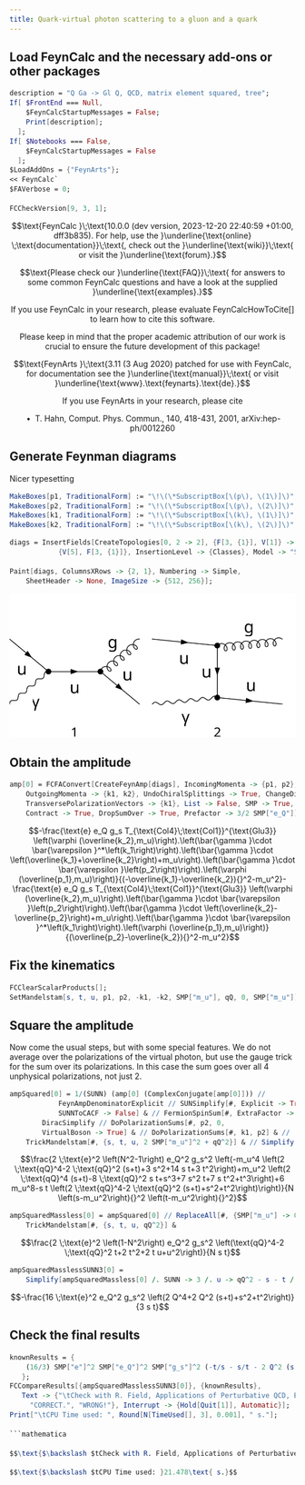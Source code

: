 ```yaml
---
title: Quark-virtual photon scattering to a gluon and a quark
---
```



## Load FeynCalc and the necessary add-ons or other packages

```mathematica
description = "Q Ga -> Gl Q, QCD, matrix element squared, tree";
If[ $FrontEnd === Null, 
  	$FeynCalcStartupMessages = False; 
  	Print[description]; 
  ];
If[ $Notebooks === False, 
  	$FeynCalcStartupMessages = False 
  ];
$LoadAddOns = {"FeynArts"};
<< FeynCalc`
$FAVerbose = 0; 
 
FCCheckVersion[9, 3, 1];
```

$$\text{FeynCalc }\;\text{10.0.0 (dev version, 2023-12-20 22:40:59 +01:00, dff3b835). For help, use the }\underline{\text{online} \;\text{documentation}}\;\text{, check out the }\underline{\text{wiki}}\;\text{ or visit the }\underline{\text{forum}.}$$

$$\text{Please check our }\underline{\text{FAQ}}\;\text{ for answers to some common FeynCalc questions and have a look at the supplied }\underline{\text{examples}.}$$

$$\text{If you use FeynCalc in your research, please evaluate FeynCalcHowToCite[] to learn how to cite this software.}$$

$$\text{Please keep in mind that the proper academic attribution of our work is crucial to ensure the future development of this package!}$$

$$\text{FeynArts }\;\text{3.11 (3 Aug 2020) patched for use with FeynCalc, for documentation see the }\underline{\text{manual}}\;\text{ or visit }\underline{\text{www}.\text{feynarts}.\text{de}.}$$

$$\text{If you use FeynArts in your research, please cite}$$

$$\text{ $\bullet $ T. Hahn, Comput. Phys. Commun., 140, 418-431, 2001, arXiv:hep-ph/0012260}$$

## Generate Feynman diagrams

Nicer typesetting

```mathematica
MakeBoxes[p1, TraditionalForm] := "\!\(\*SubscriptBox[\(p\), \(1\)]\)";
MakeBoxes[p2, TraditionalForm] := "\!\(\*SubscriptBox[\(p\), \(2\)]\)";
MakeBoxes[k1, TraditionalForm] := "\!\(\*SubscriptBox[\(k\), \(1\)]\)";
MakeBoxes[k2, TraditionalForm] := "\!\(\*SubscriptBox[\(k\), \(2\)]\)";
```

```mathematica
diags = InsertFields[CreateTopologies[0, 2 -> 2], {F[3, {1}], V[1]} -> 
     		{V[5], F[3, {1}]}, InsertionLevel -> {Classes}, Model -> "SMQCD"]; 
 
Paint[diags, ColumnsXRows -> {2, 1}, Numbering -> Simple, 
  	SheetHeader -> None, ImageSize -> {512, 256}];
```

![08x8e8dudw1z0](img/08x8e8dudw1z0.svg)

## Obtain the amplitude

```mathematica
amp[0] = FCFAConvert[CreateFeynAmp[diags], IncomingMomenta -> {p1, p2}, 
  	OutgoingMomenta -> {k1, k2}, UndoChiralSplittings -> True, ChangeDimension -> 4, 
  	TransversePolarizationVectors -> {k1}, List -> False, SMP -> True, 
  	Contract -> True, DropSumOver -> True, Prefactor -> 3/2 SMP["e_Q"]]
```

$$-\frac{\text{e} e_Q g_s T_{\text{Col4}\;\text{Col1}}^{\text{Glu3}} \left(\varphi (\overline{k_2},m_u)\right).\left(\bar{\gamma }\cdot \bar{\varepsilon }^*\left(k_1\right)\right).\left(\bar{\gamma }\cdot \left(\overline{k_1}+\overline{k_2}\right)+m_u\right).\left(\bar{\gamma }\cdot \bar{\varepsilon }\left(p_2\right)\right).\left(\varphi (\overline{p_1},m_u)\right)}{(-\overline{k_1}-\overline{k_2}){}^2-m_u^2}-\frac{\text{e} e_Q g_s T_{\text{Col4}\;\text{Col1}}^{\text{Glu3}} \left(\varphi (\overline{k_2},m_u)\right).\left(\bar{\gamma }\cdot \bar{\varepsilon }\left(p_2\right)\right).\left(\bar{\gamma }\cdot \left(\overline{k_2}-\overline{p_2}\right)+m_u\right).\left(\bar{\gamma }\cdot \bar{\varepsilon }^*\left(k_1\right)\right).\left(\varphi (\overline{p_1},m_u)\right)}{(\overline{p_2}-\overline{k_2}){}^2-m_u^2}$$

## Fix the kinematics

```mathematica
FCClearScalarProducts[];
SetMandelstam[s, t, u, p1, p2, -k1, -k2, SMP["m_u"], qQ, 0, SMP["m_u"]];
```

## Square the amplitude

Now come the usual steps, but with some special features. We do not average over the polarizations of the virtual photon, but use the gauge trick for the sum over its polarizations. In this case the sum goes over all 4 unphysical polarizations,  not just 2.

```mathematica
ampSquared[0] = 1/(SUNN) (amp[0] (ComplexConjugate[amp[0]])) // 
         	FeynAmpDenominatorExplicit // SUNSimplify[#, Explicit -> True, 
          	SUNNToCACF -> False] & // FermionSpinSum[#, ExtraFactor -> 1/2] & // 
      	DiracSimplify // DoPolarizationSums[#, p2, 0, 
       	VirtualBoson -> True] & // DoPolarizationSums[#, k1, p2] & // 
   	TrickMandelstam[#, {s, t, u, 2 SMP["m_u"]^2 + qQ^2}] & // Simplify
```

$$\frac{2 \;\text{e}^2 \left(N^2-1\right) e_Q^2 g_s^2 \left(-m_u^4 \left(2 \;\text{qQ}^4-2 \;\text{qQ}^2 (s+t)+3 s^2+14 s t+3 t^2\right)+m_u^2 \left(2 \;\text{qQ}^4 (s+t)-8 \;\text{qQ}^2 s t+s^3+7 s^2 t+7 s t^2+t^3\right)+6 m_u^8-s t \left(2 \;\text{qQ}^4-2 \;\text{qQ}^2 (s+t)+s^2+t^2\right)\right)}{N \left(s-m_u^2\right){}^2 \left(t-m_u^2\right){}^2}$$

```mathematica
ampSquaredMassless[0] = ampSquared[0] // ReplaceAll[#, {SMP["m_u"] -> 0}] & // 
  	TrickMandelstam[#, {s, t, u, qQ^2}] &
```

$$\frac{2 \;\text{e}^2 \left(1-N^2\right) e_Q^2 g_s^2 \left(\text{qQ}^4-2 \;\text{qQ}^2 t+2 t^2+2 t u+u^2\right)}{N s t}$$

```mathematica
ampSquaredMasslessSUNN3[0] = 
 	Simplify[ampSquaredMassless[0] /. SUNN -> 3 /. u -> qQ^2 - s - t /. qQ -> I Q]
```

$$-\frac{16 \;\text{e}^2 e_Q^2 g_s^2 \left(2 Q^4+2 Q^2 (s+t)+s^2+t^2\right)}{3 s t}$$

## Check the final results

```mathematica
knownResults = {
   	(16/3) SMP["e"]^2 SMP["e_Q"]^2 SMP["g_s"]^2 (-t/s - s/t - 2 Q^2 (s + t + Q^2)/(t s)) 
   };
FCCompareResults[{ampSquaredMasslessSUNN3[0]}, {knownResults}, 
   Text -> {"\tCheck with R. Field, Applications of Perturbative QCD, Eq 4.3.10:", 
     "CORRECT.", "WRONG!"}, Interrupt -> {Hold[Quit[1]], Automatic}];
Print["\tCPU Time used: ", Round[N[TimeUsed[], 3], 0.001], " s."];

```mathematica

$$\text{$\backslash $tCheck with R. Field, Applications of Perturbative QCD, Eq 4.3.10:} \;\text{CORRECT.}$$

$$\text{$\backslash $tCPU Time used: }21.478\text{ s.}$$